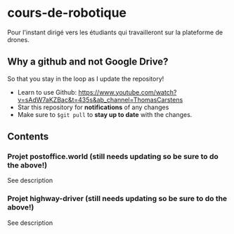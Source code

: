 # cours-de-robotique
Pour l'instant dirigé vers les étudiants qui travailleront sur la plateforme de drones.
## Why a github and not Google Drive?
So that you stay in the loop as I update the repository! 
- Learn to use Github: https://www.youtube.com/watch?v=sAdW7aKZBac&t=435s&ab_channel=ThomasCarstens
- Star this repository for **notifications** of any changes
- Make sure to ```$git pull``` to **stay up to date** with the changes.

## Contents
### Projet postoffice.world (still needs updating so be sure to do the above!)
See description

### Projet highway-driver (still needs updating so be sure to do the above!)
See description
